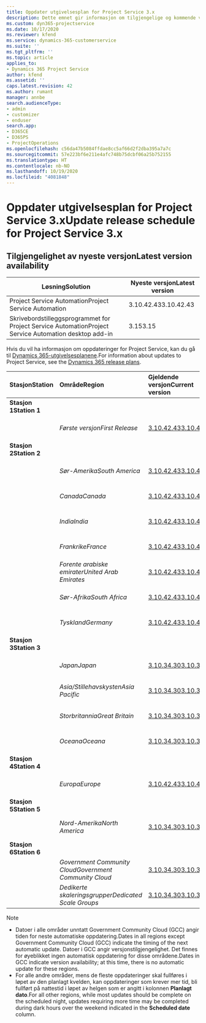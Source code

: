 ```yaml
---
title: Oppdater utgivelsesplan for Project Service 3.x
description: Dette emnet gir informasjon om tilgjengelige og kommende versjoner av Dynamics 365 Project Service Automation.
ms.custom: dyn365-projectservice
ms.date: 10/17/2020
ms.reviewer: kfend
ms.service: dynamics-365-customerservice
ms.suite: ''
ms.tgt_pltfrm: ''
ms.topic: article
applies_to:
- Dynamics 365 Project Service
author: kfend
ms.assetid: ''
caps.latest.revision: 42
ms.author: rumant
manager: annbe
search.audienceType:
- admin
- customizer
- enduser
search.app:
- D365CE
- D365PS
- ProjectOperations
ms.openlocfilehash: c56da47b5084ffdae8cc5af66d2f2dba395a7a7c
ms.sourcegitcommit: 57e223bf6e211e4afc748b75dcbf06a25b752155
ms.translationtype: HT
ms.contentlocale: nb-NO
ms.lasthandoff: 10/19/2020
ms.locfileid: "4081848"
---
```

# <a name="update-release-schedule-for-project-service-3x"></a><span data-ttu-id="53394-103">Oppdater utgivelsesplan for Project Service 3.x</span><span class="sxs-lookup"><span data-stu-id="53394-103">Update release schedule for Project Service 3.x</span></span>

## <a name="latest-version-availability"></a><span data-ttu-id="53394-104">Tilgjengelighet av nyeste versjon</span><span class="sxs-lookup"><span data-stu-id="53394-104">Latest version availability</span></span>

| <span data-ttu-id="53394-105">Løsning</span><span class="sxs-lookup"><span data-stu-id="53394-105">Solution</span></span>  | <span data-ttu-id="53394-106">Nyeste versjon</span><span class="sxs-lookup"><span data-stu-id="53394-106">Latest version</span></span> |
|-------|----|
| <span data-ttu-id="53394-107">Project Service Automation</span><span class="sxs-lookup"><span data-stu-id="53394-107">Project Service Automation</span></span>    |  <span data-ttu-id="53394-108">3.10.42.43</span><span class="sxs-lookup"><span data-stu-id="53394-108">3.10.42.43</span></span>  |
| <span data-ttu-id="53394-109">Skrivebordstilleggsprogrammet for Project Service Automation</span><span class="sxs-lookup"><span data-stu-id="53394-109">Project Service Automation desktop add-in</span></span>                | <span data-ttu-id="53394-110">3.15</span><span class="sxs-lookup"><span data-stu-id="53394-110">3.15</span></span>          |

<span data-ttu-id="53394-111">Hvis du vil ha informasjon om oppdateringer for Project Service, kan du gå til [Dynamics 365-utgivelsesplanene](https://docs.microsoft.com/dynamics365/release-plans/).</span><span class="sxs-lookup"><span data-stu-id="53394-111">For information about updates to Project Service, see the [Dynamics 365 release plans](https://docs.microsoft.com/dynamics365/release-plans/).</span></span> 

| <span data-ttu-id="53394-112">Stasjon</span><span class="sxs-lookup"><span data-stu-id="53394-112">Station</span></span>  | <span data-ttu-id="53394-113">Område</span><span class="sxs-lookup"><span data-stu-id="53394-113">Region</span></span> | <span data-ttu-id="53394-114">Gjeldende versjon</span><span class="sxs-lookup"><span data-stu-id="53394-114">Current version</span></span> | <span data-ttu-id="53394-115">Neste versjon</span><span class="sxs-lookup"><span data-stu-id="53394-115">Next version</span></span> |  <span data-ttu-id="53394-116">Planlagt dato</span><span class="sxs-lookup"><span data-stu-id="53394-116">Scheduled date</span></span>
| :---   | :---   | :---   | :---   |:---   |         
|<span data-ttu-id="53394-117"><strong>Stasjon 1</strong></span><span class="sxs-lookup"><span data-stu-id="53394-117"><strong>Station 1</strong></span></span> | |  |  | |
| | <span data-ttu-id="53394-118"><i>Første versjon</i></span><span class="sxs-lookup"><span data-stu-id="53394-118"><i>First Release</i></span></span> | [<span data-ttu-id="53394-119">3.10.42.43</span><span class="sxs-lookup"><span data-stu-id="53394-119">3.10.42.43</span></span>](whats-new-ur-24.md) | <span data-ttu-id="53394-120">TBD</span><span class="sxs-lookup"><span data-stu-id="53394-120">TBD</span></span> | <span data-ttu-id="53394-121">23. oktober 2020</span><span class="sxs-lookup"><span data-stu-id="53394-121">October 23, 2020</span></span>
|<span data-ttu-id="53394-122"><strong>Stasjon 2</strong></span><span class="sxs-lookup"><span data-stu-id="53394-122"><strong>Station 2</strong></span></span> | |  |  | |
| | <span data-ttu-id="53394-123"><i>Sør-Amerika</i></span><span class="sxs-lookup"><span data-stu-id="53394-123"><i>South America</i></span></span> | [<span data-ttu-id="53394-124">3.10.42.43</span><span class="sxs-lookup"><span data-stu-id="53394-124">3.10.42.43</span></span>](whats-new-ur-24.md) | <span data-ttu-id="53394-125">TBD</span><span class="sxs-lookup"><span data-stu-id="53394-125">TBD</span></span> | <span data-ttu-id="53394-126">30. oktober 2020</span><span class="sxs-lookup"><span data-stu-id="53394-126">October 30, 2020</span></span>
| | <span data-ttu-id="53394-127"><i>Canada</i></span><span class="sxs-lookup"><span data-stu-id="53394-127"><i>Canada</i></span></span> | [<span data-ttu-id="53394-128">3.10.42.43</span><span class="sxs-lookup"><span data-stu-id="53394-128">3.10.42.43</span></span>](whats-new-ur-24.md) | <span data-ttu-id="53394-129">TBD</span><span class="sxs-lookup"><span data-stu-id="53394-129">TBD</span></span> | <span data-ttu-id="53394-130">30. oktober 2020</span><span class="sxs-lookup"><span data-stu-id="53394-130">October 30, 2020</span></span> 
| | <span data-ttu-id="53394-131"><i>India</i></span><span class="sxs-lookup"><span data-stu-id="53394-131"><i>India</i></span></span> | [<span data-ttu-id="53394-132">3.10.42.43</span><span class="sxs-lookup"><span data-stu-id="53394-132">3.10.42.43</span></span>](whats-new-ur-24.md) | <span data-ttu-id="53394-133">TBD</span><span class="sxs-lookup"><span data-stu-id="53394-133">TBD</span></span> | <span data-ttu-id="53394-134">30. oktober 2020</span><span class="sxs-lookup"><span data-stu-id="53394-134">October 30, 2020</span></span>
| | <span data-ttu-id="53394-135"><i>Frankrike</i></span><span class="sxs-lookup"><span data-stu-id="53394-135"><i>France</i></span></span> | [<span data-ttu-id="53394-136">3.10.42.43</span><span class="sxs-lookup"><span data-stu-id="53394-136">3.10.42.43</span></span>](whats-new-ur-24.md) | <span data-ttu-id="53394-137">TBD</span><span class="sxs-lookup"><span data-stu-id="53394-137">TBD</span></span> | <span data-ttu-id="53394-138">30. oktober 2020</span><span class="sxs-lookup"><span data-stu-id="53394-138">October 30, 2020</span></span>
| | <span data-ttu-id="53394-139"><i>Forente arabiske emirater</i></span><span class="sxs-lookup"><span data-stu-id="53394-139"><i>United Arab Emirates</i></span></span> | [<span data-ttu-id="53394-140">3.10.42.43</span><span class="sxs-lookup"><span data-stu-id="53394-140">3.10.42.43</span></span>](whats-new-ur-24.md) | <span data-ttu-id="53394-141">TBD</span><span class="sxs-lookup"><span data-stu-id="53394-141">TBD</span></span> | <span data-ttu-id="53394-142">30. oktober 2020</span><span class="sxs-lookup"><span data-stu-id="53394-142">October 30, 2020</span></span>
| | <span data-ttu-id="53394-143"><i>Sør-Afrika</i></span><span class="sxs-lookup"><span data-stu-id="53394-143"><i>South Africa</i></span></span> | [<span data-ttu-id="53394-144">3.10.42.43</span><span class="sxs-lookup"><span data-stu-id="53394-144">3.10.42.43</span></span>](whats-new-ur-24.md) | <span data-ttu-id="53394-145">TBD</span><span class="sxs-lookup"><span data-stu-id="53394-145">TBD</span></span> | <span data-ttu-id="53394-146">30. oktober 2020</span><span class="sxs-lookup"><span data-stu-id="53394-146">October 30, 2020</span></span>
| | <span data-ttu-id="53394-147"><i>Tyskland</i></span><span class="sxs-lookup"><span data-stu-id="53394-147"><i>Germany</i></span></span> | [<span data-ttu-id="53394-148">3.10.42.43</span><span class="sxs-lookup"><span data-stu-id="53394-148">3.10.42.43</span></span>](whats-new-ur-24.md) | <span data-ttu-id="53394-149">TBD</span><span class="sxs-lookup"><span data-stu-id="53394-149">TBD</span></span> | <span data-ttu-id="53394-150">30. oktober 2020</span><span class="sxs-lookup"><span data-stu-id="53394-150">October 30, 2020</span></span>
|<span data-ttu-id="53394-151"><strong>Stasjon 3</strong></span><span class="sxs-lookup"><span data-stu-id="53394-151"><strong>Station 3</strong></span></span> | |  |  | |
| | <span data-ttu-id="53394-152"><i>Japan</i></span><span class="sxs-lookup"><span data-stu-id="53394-152"><i>Japan</i></span></span> |[<span data-ttu-id="53394-153">3.10.34.30</span><span class="sxs-lookup"><span data-stu-id="53394-153">3.10.34.30</span></span>](whats-new-ur-23.md) | [<span data-ttu-id="53394-154">3.10.42.43</span><span class="sxs-lookup"><span data-stu-id="53394-154">3.10.42.43</span></span>](whats-new-ur-24.md) | <span data-ttu-id="53394-155">9. oktober 2020</span><span class="sxs-lookup"><span data-stu-id="53394-155">October 9, 2020</span></span> 
| | <span data-ttu-id="53394-156"><i>Asia/Stillehavskysten</i></span><span class="sxs-lookup"><span data-stu-id="53394-156"><i>Asia Pacific</i></span></span> |[<span data-ttu-id="53394-157">3.10.34.30</span><span class="sxs-lookup"><span data-stu-id="53394-157">3.10.34.30</span></span>](whats-new-ur-23.md) | [<span data-ttu-id="53394-158">3.10.42.43</span><span class="sxs-lookup"><span data-stu-id="53394-158">3.10.42.43</span></span>](whats-new-ur-24.md) | <span data-ttu-id="53394-159">9. oktober 2020</span><span class="sxs-lookup"><span data-stu-id="53394-159">October 9, 2020</span></span>
| | <span data-ttu-id="53394-160"><i>Storbritannia</i></span><span class="sxs-lookup"><span data-stu-id="53394-160"><i>Great Britain</i></span></span> |[<span data-ttu-id="53394-161">3.10.34.30</span><span class="sxs-lookup"><span data-stu-id="53394-161">3.10.34.30</span></span>](whats-new-ur-23.md) | [<span data-ttu-id="53394-162">3.10.42.43</span><span class="sxs-lookup"><span data-stu-id="53394-162">3.10.42.43</span></span>](whats-new-ur-24.md) | <span data-ttu-id="53394-163">9. oktober 2020</span><span class="sxs-lookup"><span data-stu-id="53394-163">October 9, 2020</span></span>
| | <span data-ttu-id="53394-164"><i>Oceana</i></span><span class="sxs-lookup"><span data-stu-id="53394-164"><i>Oceana</i></span></span> |[<span data-ttu-id="53394-165">3.10.34.30</span><span class="sxs-lookup"><span data-stu-id="53394-165">3.10.34.30</span></span>](whats-new-ur-23.md) | [<span data-ttu-id="53394-166">3.10.42.43</span><span class="sxs-lookup"><span data-stu-id="53394-166">3.10.42.43</span></span>](whats-new-ur-24.md) | <span data-ttu-id="53394-167">9. oktober 2020</span><span class="sxs-lookup"><span data-stu-id="53394-167">October 9, 2020</span></span>
|<span data-ttu-id="53394-168"><strong>Stasjon 4</strong></span><span class="sxs-lookup"><span data-stu-id="53394-168"><strong>Station 4</strong></span></span> | |  |  | |
| | <span data-ttu-id="53394-169"><i>Europa</i></span><span class="sxs-lookup"><span data-stu-id="53394-169"><i>Europe</i></span></span> |[<span data-ttu-id="53394-170">3.10.42.43</span><span class="sxs-lookup"><span data-stu-id="53394-170">3.10.42.43</span></span>](whats-new-ur-24.md) | <span data-ttu-id="53394-171">TBD</span><span class="sxs-lookup"><span data-stu-id="53394-171">TBD</span></span> | <span data-ttu-id="53394-172">13. november 2020</span><span class="sxs-lookup"><span data-stu-id="53394-172">November 13, 2020</span></span>
|<span data-ttu-id="53394-173"><strong>Stasjon 5</strong></span><span class="sxs-lookup"><span data-stu-id="53394-173"><strong>Station 5</strong></span></span> | |  |  | |
| | <span data-ttu-id="53394-174"><i>Nord-Amerika</i></span><span class="sxs-lookup"><span data-stu-id="53394-174"><i>North America</i></span></span> |[<span data-ttu-id="53394-175">3.10.34.30</span><span class="sxs-lookup"><span data-stu-id="53394-175">3.10.34.30</span></span>](whats-new-ur-23.md) | [<span data-ttu-id="53394-176">3.10.42.43</span><span class="sxs-lookup"><span data-stu-id="53394-176">3.10.42.43</span></span>](whats-new-ur-24.md) | <span data-ttu-id="53394-177">23. oktober 2020</span><span class="sxs-lookup"><span data-stu-id="53394-177">October 23, 2020</span></span>
|<span data-ttu-id="53394-178"><strong>Stasjon 6</strong></span><span class="sxs-lookup"><span data-stu-id="53394-178"><strong>Station 6</strong></span></span> | |  |  | |
| | <span data-ttu-id="53394-179"><i>Government Community Cloud</i></span><span class="sxs-lookup"><span data-stu-id="53394-179"><i>Government Community Cloud</i></span></span> |[<span data-ttu-id="53394-180">3.10.34.30</span><span class="sxs-lookup"><span data-stu-id="53394-180">3.10.34.30</span></span>](whats-new-ur-23.md) | [<span data-ttu-id="53394-181">3.10.42.43</span><span class="sxs-lookup"><span data-stu-id="53394-181">3.10.42.43</span></span>](whats-new-ur-24.md) | <span data-ttu-id="53394-182">30. oktober 2020</span><span class="sxs-lookup"><span data-stu-id="53394-182">October 30, 2020</span></span>
| | <span data-ttu-id="53394-183"><i>Dedikerte skaleringsgrupper</i></span><span class="sxs-lookup"><span data-stu-id="53394-183"><i>Dedicated Scale Groups</i></span></span> |[<span data-ttu-id="53394-184">3.10.34.30</span><span class="sxs-lookup"><span data-stu-id="53394-184">3.10.34.30</span></span>](whats-new-ur-23.md) | [<span data-ttu-id="53394-185">3.10.42.43</span><span class="sxs-lookup"><span data-stu-id="53394-185">3.10.42.43</span></span>](whats-new-ur-24.md) | <span data-ttu-id="53394-186">30. oktober 2020</span><span class="sxs-lookup"><span data-stu-id="53394-186">October 30, 2020</span></span>

>[!Note]
> - <span data-ttu-id="53394-187">Datoer i alle områder unntatt Government Community Cloud (GCC) angir tiden for neste automatiske oppdatering.</span><span class="sxs-lookup"><span data-stu-id="53394-187">Dates in all regions except Government Community Cloud (GCC) indicate the timing of the next automatic update.</span></span> <span data-ttu-id="53394-188">Datoer i GCC angir versjonstilgjengelighet. Det finnes for øyeblikket ingen automatisk oppdatering for disse områdene.</span><span class="sxs-lookup"><span data-stu-id="53394-188">Dates in GCC indicate version availability; at this time, there is no automatic update for these regions.</span></span>
> - <span data-ttu-id="53394-189">For alle andre områder, mens de fleste oppdateringer skal fullføres i løpet av den planlagt kvelden, kan oppdateringer som krever mer tid, bli fullført på nattestid i løpet av helgen som er angitt i kolonnen **Planlagt dato**.</span><span class="sxs-lookup"><span data-stu-id="53394-189">For all other regions, while most updates should be complete on the scheduled night, updates requiring more time may be completed during dark hours over the weekend indicated in the **Scheduled date** column.</span></span>
